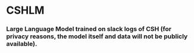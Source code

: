 # CSHLM
### Large Language Model trained on slack logs of CSH (for privacy reasons, the model itself and data will not be publicly available).